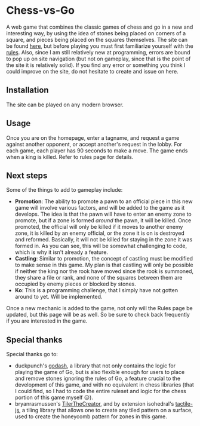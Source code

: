 # Chess-vs-Go
A web game that combines the classic games of chess and go in a new and interesting way, by using the idea of stones being placed on corners of a square, and pieces being placed on the squares themselves. The site can be found [here](https://protected-ravine-01841.herokuapp.com/), but before playing you must first familiarize yourself with the [rules](https://protected-ravine-01841.herokuapp.com/rules.html). Also, since I am still relatively new at programming, errors are bound to pop up on site navigation (but not on gameplay, since that is the point of the site it is relatively solid). If you find any error or something you think I could improve on the site, do not hesitate to create and issue on here.

## Installation
The site can be played on any modern browser.

## Usage
Once you are on the homepage, enter a tagname, and request a game against another opponent, or accept another's request in the lobby. For each game, each player has 90 seconds to make a move. The game ends when a king is killed. Refer to rules page for details.

## Next steps
Some of the things to add to gameplay include:
- **Promotion**: The ability to promote a pawn to an official piece in this new game will involve various factors, and will be added to the game as it develops. The idea is that the pawn will have to enter an enemy zone to promote, but if a zone is formed _around_ the pawn, it will be killed. Once promoted, the official will only be killed if it moves to another enemy zone, it is killed by an enemy official, or the zone it is on is destroyed and reformed. Basically, it will not be killed for staying in the zone it was formed in. As you can see, this will be somewhat challenging to code, which is why it isn't already a feature. 
- **Castling**: Similar to promotion, the concept of castling must be modified to make sense in this game. My plan is that castling will only be possible if neither the king nor the rook have moved since the rook is summoned, they share a file or rank, and none of the squares between them are occupied by enemy pieces or blocked by stones.
- **Ko**: This is a programming challenge, that I simply have not gotten around to yet. Will be implemented.

Once a new mechanic is added to the game, not only will the Rules page be updated, but this page will be as well. So be sure to check back frequently if you are interested in the game.

## Special thanks
Special thanks go to:
- duckpunch's [godash](https://github.com/duckpunch/godash/), a library that not only contains the logic for playing the game of Go, but is also flexible enough for users to place and remove stones ignoring the rules of Go, a feature crucial to the development of this game, and with no equivalent in chess libraries (that I could find, so I had to code the entire ruleset and logic for the chess portion of this game myself :unamused:).
- bryanrasmussen's [TilerTheCreator](https://github.com/bryanrasmussen/TilerTheCreator), and by extension isohedral's [tactile-js](https://github.com/isohedral/tactile-js), a tiling library that allows one to create any tiled pattern on a surface, used to create the honeycomb pattern for zones in this game.

